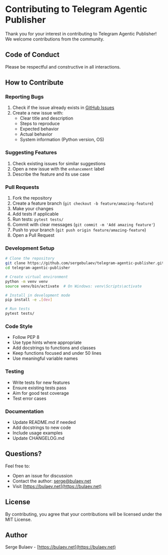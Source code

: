 # Contributing to Telegram Agentic Publisher

Thank you for your interest in contributing to Telegram Agentic Publisher! We welcome contributions from the community.

## Code of Conduct

Please be respectful and constructive in all interactions.

## How to Contribute

### Reporting Bugs

1. Check if the issue already exists in [GitHub Issues](https://github.com/sergebulaev/telegram-agentic-publisher/issues)
2. Create a new issue with:
   - Clear title and description
   - Steps to reproduce
   - Expected behavior
   - Actual behavior
   - System information (Python version, OS)

### Suggesting Features

1. Check existing issues for similar suggestions
2. Open a new issue with the `enhancement` label
3. Describe the feature and its use case

### Pull Requests

1. Fork the repository
2. Create a feature branch (`git checkout -b feature/amazing-feature`)
3. Make your changes
4. Add tests if applicable
5. Run tests: `pytest tests/`
6. Commit with clear messages (`git commit -m 'Add amazing feature'`)
7. Push to your branch (`git push origin feature/amazing-feature`)
8. Open a Pull Request

### Development Setup

```bash
# Clone the repository
git clone https://github.com/sergebulaev/telegram-agentic-publisher.git
cd telegram-agentic-publisher

# Create virtual environment
python -m venv venv
source venv/bin/activate  # On Windows: venv\Scripts\activate

# Install in development mode
pip install -e .[dev]

# Run tests
pytest tests/
```

### Code Style

- Follow PEP 8
- Use type hints where appropriate
- Add docstrings to functions and classes
- Keep functions focused and under 50 lines
- Use meaningful variable names

### Testing

- Write tests for new features
- Ensure existing tests pass
- Aim for good test coverage
- Test error cases

### Documentation

- Update README.md if needed
- Add docstrings to new code
- Include usage examples
- Update CHANGELOG.md

## Questions?

Feel free to:
- Open an issue for discussion
- Contact the author: serge@bulaev.net
- Visit [https://bulaev.net](https://bulaev.net)

## License

By contributing, you agree that your contributions will be licensed under the MIT License.

## Author

Serge Bulaev - [https://bulaev.net](https://bulaev.net)